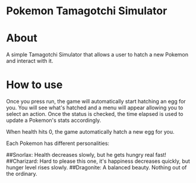 # Pokemon Tamagotchi Simulator

# About 
A simple Tamagotchi Simulator that allows a user to hatch a new Pokemon and interact with it. 

# How to use 
Once you press run, the game will automatically start hatching an egg for you. 
You will see what's hatched and a menu will appear allowing you to select an action. 
Once the status is checked, the time elapsed is used to update a Pokemon's stats accordingly. 

When health hits 0, the game automatically hatch a new egg for you. 

Each Pokemon has different personalities:

##Snorlax: Health decreases slowly, but he gets hungry real fast! 
##Charizard: Hard to please this one, it's happiness decreases quickly, but hunger level rises slowly. 
##Dragonite: A balanced beauty. Nothing out of the ordinary. 


